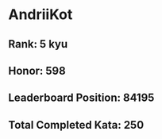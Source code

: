 # AndriiKot  
## Rank: 5 kyu  
## Honor: 598  
## Leaderboard Position: 84195  
## Total Completed Kata: 250
